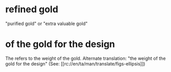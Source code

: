 # refined gold

"purified gold" or "extra valuable gold"

# of the gold for the design

The refers to the weight of the gold. Alternate translation: "the weight of the gold for the design" (See: [[rc://en/ta/man/translate/figs-ellipsis]])

